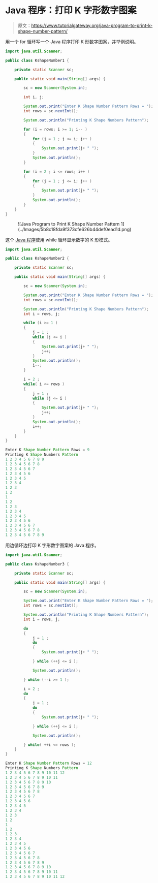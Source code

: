 # Java 程序：打印 K 字形数字图案

> 原文：<https://www.tutorialgateway.org/java-program-to-print-k-shape-number-pattern/>

用一个 for 循环写一个 Java 程序打印 K 形数字图案，并举例说明。

```java
import java.util.Scanner;

public class KshapeNumber1 {

	private static Scanner sc;

	public static void main(String[] args) {

		sc = new Scanner(System.in);	

		int i, j;

		System.out.print("Enter K Shape Number Pattern Rows = ");
		int rows = sc.nextInt();

		System.out.println("Printing K Shape Numbers Pattern");		

		for (i = rows; i >= 1; i-- ) 
		{
			for (j = 1 ; j <= i; j++ ) 	
			{
				System.out.print(j+ " ");
			}
			System.out.println();
		}

		for (i = 2 ; i <= rows; i++ ) 
		{
			for (j = 1 ; j <= i; j++ ) 	
			{
				System.out.print(j+ " ");
			}
			System.out.println();
		}
	}
}
```

<figure class="wp-block-image size-large">![Java Program to Print K Shape Number Pattern 1](../Images/5b8c18fda9f373cfe626b44def0ead1d.png)</figure>

这个 [Java 程序](https://www.tutorialgateway.org/learn-java-programs/)使用 while 循环显示数字的 K 形模式。

```java
import java.util.Scanner;

public class KshapeNumber2 {

	private static Scanner sc;

	public static void main(String[] args) {

		sc = new Scanner(System.in);	

		System.out.print("Enter K Shape Number Pattern Rows = ");
		int rows = sc.nextInt();

		System.out.println("Printing K Shape Numbers Pattern");		
		int i = rows, j;

		while (i >= 1 ) 
		{
			j = 1 ; 
			while (j <= i ) 	
			{
				System.out.print(j+ " ");
				j++;
			}
			System.out.println();
			i--;
		}

		i = 2 ;
		while( i <= rows ) 
		{
			j = 1 ; 
			while (j <= i ) 	
			{
				System.out.print(j+ " ");
				j++;
			}
			System.out.println();
			i++;
		}
	}
}
```

```java
Enter K Shape Number Pattern Rows = 9
Printing K Shape Numbers Pattern
1 2 3 4 5 6 7 8 9 
1 2 3 4 5 6 7 8 
1 2 3 4 5 6 7 
1 2 3 4 5 6 
1 2 3 4 5 
1 2 3 4 
1 2 3 
1 2 
1 
1 2 
1 2 3 
1 2 3 4 
1 2 3 4 5 
1 2 3 4 5 6 
1 2 3 4 5 6 7 
1 2 3 4 5 6 7 8 
1 2 3 4 5 6 7 8 9 
```

用边循环边打印 K 字形数字图案的 Java 程序。

```java
import java.util.Scanner;

public class KshapeNumber3 {

	private static Scanner sc;

	public static void main(String[] args) {

		sc = new Scanner(System.in);	

		System.out.print("Enter K Shape Number Pattern Rows = ");
		int rows = sc.nextInt();

		System.out.println("Printing K Shape Numbers Pattern");		
		int i = rows, j;

		do 
		{
			j = 1 ; 
			do	
			{
				System.out.print(j+ " ");

			} while (++j <= i );

			System.out.println();

		} while (--i >= 1 );

		i = 2 ;
		do
		{
			j = 1 ; 
			do	
			{
				System.out.print(j+ " ");

			} while (++j <= i );

			System.out.println();

		} while( ++i <= rows );
	}
}
```

```java
Enter K Shape Number Pattern Rows = 12
Printing K Shape Numbers Pattern
1 2 3 4 5 6 7 8 9 10 11 12 
1 2 3 4 5 6 7 8 9 10 11 
1 2 3 4 5 6 7 8 9 10 
1 2 3 4 5 6 7 8 9 
1 2 3 4 5 6 7 8 
1 2 3 4 5 6 7 
1 2 3 4 5 6 
1 2 3 4 5 
1 2 3 4 
1 2 3 
1 2 
1 
1 2 
1 2 3 
1 2 3 4 
1 2 3 4 5 
1 2 3 4 5 6 
1 2 3 4 5 6 7 
1 2 3 4 5 6 7 8 
1 2 3 4 5 6 7 8 9 
1 2 3 4 5 6 7 8 9 10 
1 2 3 4 5 6 7 8 9 10 11 
1 2 3 4 5 6 7 8 9 10 11 12 
```